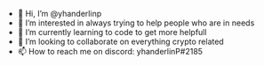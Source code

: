 - 👋 Hi, I’m @yhanderlinp
- 👀 I’m interested in always trying to help people who are in needs
- 🌱 I’m currently learning to code to get more helpfull
- 💞️ I’m looking to collaborate on everything crypto related
- 📫 How to reach me on discord: yhanderlinP#2185

<!---
yhanderlinp/yhanderlinp is a ✨ special ✨ repository because its `README.md` (this file) appears on your GitHub profile.
You can click the Preview link to take a look at your changes.
--->
